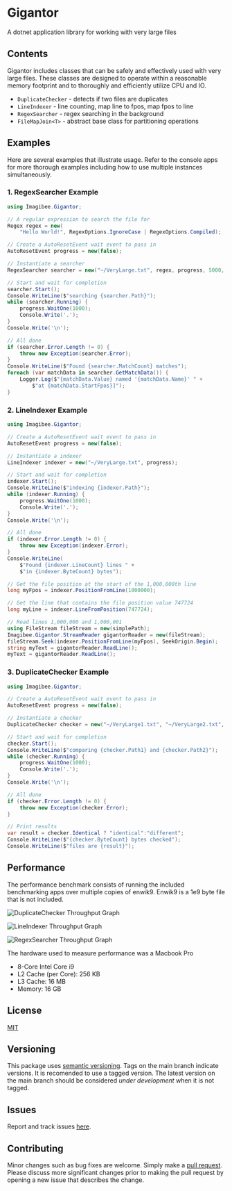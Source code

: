 # Gigantor
A dotnet application library for working with very large files

## Contents
Gigantor includes classes that can be safely and effectively used with very large files.  These classes are designed to operate within a reasonable memory footprint and to thoroughly and efficiently utilize CPU and IO.

- `DuplicateChecker` - detects if two files are duplicates
- `LineIndexer` - line counting, map line to fpos, map fpos to line
- `RegexSearcher` - regex searching in the background
- `FileMapJoin<T>` - abstract base class for partitioning operations

## Examples
Here are several examples that illustrate usage. Refer to the console apps for more thorough examples including how to use multiple instances simultaneously.

### 1. RegexSearcher Example
```csharp
using Imagibee.Gigantor;

// A regular expression to search the file for
Regex regex = new(
    "Hello World!", RegexOptions.IgnoreCase | RegexOptions.Compiled);

// Create a AutoResetEvent wait event to pass in
AutoResetEvent progress = new(false);

// Instantiate a searcher
RegexSearcher searcher = new("~/VeryLarge.txt", regex, progress, 5000, 12);

// Start and wait for completion 
searcher.Start();
Console.WriteLine($"searching {searcher.Path}");
while (searcher.Running) {
    progress.WaitOne(1000);
    Console.Write('.');
}
Console.Write('\n');

// All done
if (searcher.Error.Length != 0) {
    throw new Exception(searcher.Error);
}
Console.WriteLine($"Found {searcher.MatchCount} matches");
foreach (var matchData in searcher.GetMatchData()) {
    Logger.Log($"{matchData.Value} named '{matchData.Name}' " +
        $"at {matchData.StartFpos}]");
}
```

### 2. LineIndexer Example
```csharp
using Imagibee.Gigantor;

// Create a AutoResetEvent wait event to pass in
AutoResetEvent progress = new(false);

// Instantiate a indexer
LineIndexer indexer = new("~/VeryLarge.txt", progress);

// Start and wait for completion
indexer.Start();
Console.WriteLine($"indexing {indexer.Path}");
while (indexer.Running) {
    progress.WaitOne(1000);
    Console.Write('.');
}
Console.Write('\n');

// All done
if (indexer.Error.Length != 0) {
    throw new Exception(indexer.Error);
}
Console.WriteLine(
    $"Found {indexer.LineCount} lines " +
    $"in {indexer.ByteCount} bytes");

// Get the file position at the start of the 1,000,000th line
long myFpos = indexer.PositionFromLine(1000000);

// Get the line that contains the file position value 747724
long myLine = indexer.LineFromPosition(747724);

// Read lines 1,000,000 and 1,000,001
using FileStream fileStream = new(simplePath);
Imagibee.Gigantor.StreamReader gigantorReader = new(fileStream);
fileStream.Seek(indexer.PositionFromLine(myFpos), SeekOrigin.Begin);
string myText = gigantorReader.ReadLine();
myText = gigantorReader.ReadLine();

```

### 3. DuplicateChecker Example

```csharp
using Imagibee.Gigantor;

// Create a AutoResetEvent wait event to pass in
AutoResetEvent progress = new(false);

// Instantiate a checker
DuplicateChecker checker = new("~/VeryLarge1.txt", "~/VeryLarge2.txt", progress);

// Start and wait for completion
checker.Start();
Console.WriteLine($"comparing {checker.Path1} and {checker.Path2}");
while (checker.Running) {
    progress.WaitOne(1000);
    Console.Write('.');
}
Console.Write('\n');

// All done
if (checker.Error.Length != 0) {
    throw new Exception(checker.Error);
}

// Print results
var result = checker.Identical ? "identical":"different";
Console.WriteLine($"{checker.ByteCount} bytes checked");
Console.WriteLine($"files are {result}");
```


## Performance
The performance benchmark consists of running the included benchmarking apps over multiple copies of enwik9.  Enwik9 is a 1e9 byte file that is not included.

![DuplicateChecker Throughput Graph](https://github.com/imagibee/Gigantor/blob/main/Images/DuplicateCheckerThroughput.png?raw=true)

![LineIndexer Throughput Graph](https://github.com/imagibee/Gigantor/blob/main/Images/LindeIndexerThroughput.png?raw=true)

![RegexSearcher Throughput Graph](https://github.com/imagibee/Gigantor/blob/main/Images/RegexSearcherThroughput.png?raw=true)

The hardware used to measure performance was a Macbook Pro
- 8-Core Intel Core i9
- L2 Cache (per Core):	256 KB
- L3 Cache:	16 MB
- Memory:	16 GB

## License
[MIT](https://www.mit.edu/~amini/LICENSE.md)

## Versioning
This package uses [semantic versioning](https://en.wikipedia.org/wiki/Software_versioning#Semantic_versioning).  Tags on the main branch indicate versions.  It is recomended to use a tagged version.  The latest version on the main branch should be considered _under development_ when it is not tagged.

## Issues
Report and track issues [here](https://github.com/imagibee/Gigantor/issues).

## Contributing
Minor changes such as bug fixes are welcome.  Simply make a [pull request](https://opensource.com/article/19/7/create-pull-request-github).  Please discuss more significant changes prior to making the pull request by opening a new issue that describes the change.
